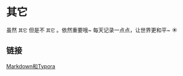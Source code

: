 # 其它

虽然 ``其它`` 但是不 ``其它`` 。依然重要哦~ 每天记录一点点，让世界更和平~ ☀



## 链接

[Markdown和Typora](MarkDown_and_Typora.md)

